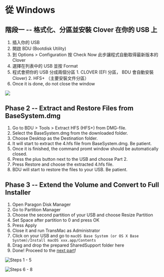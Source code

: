# 從 Windows

## 階段一 -- 格式化、分區並安裝 Clover 在你的 USB 上

1. 插入你的 USB
2. 開啟 BDU \(Bootdisk Utility\)
3. 到 Options &gt; Configuration 按 Check Now 此步讓程式自動取得最新版本的 Clover
4. 選擇在列表中的 USB 並按 Format
5. 程式會把你的 USB 分成兩個分區 1. CLOVER \(EFI 分區， BDU 會自動安裝 Clover\) 2. HFS+ （主要安裝文件分區）
6. Once it is done, do not close the window

![](../../.gitbook/assets/ezgif-4-b59bb851e67a.gif)

## Phase 2 -- Extract and Restore Files from BaseSystem.dmg

1. Go to BDU &gt; Tools &gt; Extract HFS \(HFS+\) from DMG-file.
2. Select the BaseSystem.dmg from the downloaded folder.
3. Choose Desktop as the Destination folder.
4. It will start to extract the 4.hfs file from BaseSystem.dmg. Be patient.
5. Once it is finished, the command promt window should be automatically closed.
6. Press the plus button next to the USB and choose Part 2.
7. Press Restore and choose the extracted 4.hfs file.
8. BDU will start to restore the files to your USB. Be patient.

## Phase 3 -- Extend the Volume and Convert to Full Installer

1. Open Paragon Disk Manager
2. Go to Partition Manager
3. Choose the second partition of your USB and choose Resize Partition
4. Set Space after partition to 0 and press OK
5. Press Apply
6. Close it and run TransMac as Administrator
7. Click on your USB and go to `macOS Base System (or OS X Base System)/Install macOS xxx.app/Contents`
8. Drag and drop the prepared SharedSupport folder here
9. Done! Proceed to the [next part](../../clover-installtion/usb-clover/usb-clover-win.md)!

![Steps 1 - 5](../../.gitbook/assets/ezgif-4-3f1d85748df0.gif)

![Steps 6 - 8](../../.gitbook/assets/2019-06-16-22-29-_2.gif)

